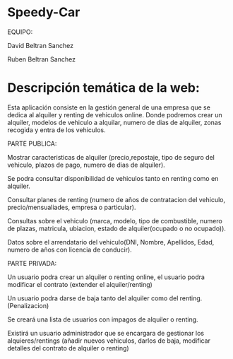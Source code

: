 # Speedy-Car
EQUIPO:

David Beltran Sanchez 

Ruben Beltran Sanchez

# Descripción temática de la web:
Esta aplicación consiste en la gestión general de una empresa que se dedica al alquiler y renting de vehiculos online. 
Donde podremos crear un alquiler, modelos de vehiculo a alquilar, numero de dias de alquiler, zonas recogida y entra de los vehiculos.

PARTE PUBLICA:

Mostrar caracteristicas de alquiler (precio,repostaje, tipo de seguro del vehiculo, plazos de pago, numero de dias de alquiler).

Se podra consultar disponibilidad de vehiculos tanto en renting como en alquiler.

Consultar planes de renting  (numero de años de contratacion del vehiculo, precio/mensualiades, empresa o particular).

Consultas sobre el vehiculo (marca, modelo, tipo de combustible, numero de plazas, matricula, ubiacion, estado de alquiler(ocupado o no ocupado)).

Datos sobre el arrendatario del vehiculo(DNI, Nombre, Apellidos, Edad, numero de años con licencia de conducir).

PARTE PRIVADA:

Un usuario podra crear un alquiler o renting online, el usuario podra modificar el contrato (extender el alquiler/renting)

Un usuario podra darse de baja tanto del alquiler como del renting.(Penalizacion)

Se creará una lista de usuarios con impagos de alquiler o renting.

Existirá un usuario administrador que se encargara de gestionar los alquieres/rentings (añadir nuevos vehiculos, darlos de baja, modificar detalles del contrato de alquiler o renting)
